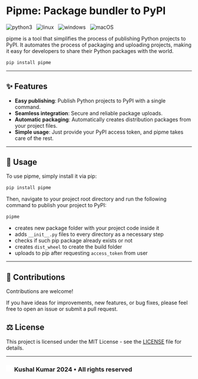 # Pipme: Package bundler to PyPI 

<img style="width:24px" title="python3" src="https://user-images.githubusercontent.com/25181517/183423507-c056a6f9-1ba8-4312-a350-19bcbc5a8697.png"/> &nbsp;
<img style="width:24px" title="linux" src="https://github.com/marwin1991/profile-technology-icons/assets/76662862/2481dc48-be6b-4ebb-9e8c-3b957efe69fa"/> &nbsp;
<img style="width:24px" title="windows" src="https://user-images.githubusercontent.com/25181517/186884150-05e9ff6d-340e-4802-9533-2c3f02363ee3.png"/> &nbsp;
<img style="width:24px" title="macOS" src="https://user-images.githubusercontent.com/25181517/186884152-ae609cca-8cf1-4175-8d60-1ce1fa078ca2.png"/> &nbsp;

pipme is a tool that simplifies the process of publishing Python projects to PyPI. It automates the process of packaging and uploading projects, making it easy for developers to share their Python packages with the world.

```bash
pip install pipme 
```

<hr>

## ✨ Features

- **Easy publishing**: Publish Python projects to PyPI with a single command.
- **Seamless integration**: Secure and reliable package uploads.
- **Automatic packaging**: Automatically creates distribution packages from your project files.
- **Simple usage**: Just provide your PyPI access token, and pipme takes care of the rest.

<hr>

## 🌻 Usage

To use pipme, simply install it via pip:

```bash
pip install pipme
```

Then, navigate to your project root directory and run the following command to publish your project to PyPI:

```bash
pipme
```

- creates new package folder with your project code inside it
- adds `__init__.py` files to every directory as a necessary step
- checks if such pip package already exists or not
- creates `dist_wheel` to create the build folder
- uploads to pip after requesting `access_token` from user


<hr>


## 🤝 Contributions

Contributions are welcome! 

If you have ideas for improvements, new features, or bug fixes, please feel free to open an issue or submit a pull request.



## ⚖️ License

This project is licensed under the MIT License - see the <a href=''>LICENSE</a> file for details.

<hr>

<h3><img title="Kushal-Kumar" width="18" src="https://raw.githubusercontent.com/bcd-kushal/bcd-kushal/main/assets/icons/dark/filled/kushalkumar_bg_dark.png"/>&nbsp;Kushal Kumar 2024 • All rights reserved </h3>

